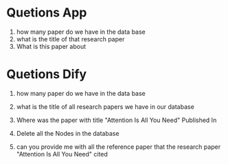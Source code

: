 # Quetions App
1. how many paper do we have in the data base
2. what is the title of that research paper
3. What is this paper about


# Quetions Dify
1. how many paper do we have in the data base
2. what is the title of all research papers we have in our database
3. Where was the paper with title "Attention Is All You Need"  Published In

4. Delete all the Nodes in the database
5. can you provide me with all the reference paper that the research paper "Attention Is All You Need" cited
